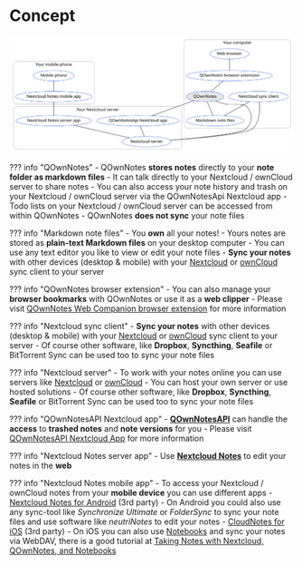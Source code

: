 # Concept

![concept](../assets/graphs/concept.svg)

??? info "QOwnNotes"
	- QOwnNotes **stores notes** directly to your **note folder as markdown files**
	- It can talk directly to your Nextcloud / ownCloud server to share notes
	- You can also access your note history and trash on your Nextcloud / ownCloud server
	  via the QOwnNotesApi Nextcloud app
	- Todo lists on your Nextcloud / ownCloud server can be accessed from within QOwnNotes
	- QOwnNotes **does not sync** your note files

??? info "Markdown note files"
	- You **own** all your notes!
	- Yours notes are stored as **plain-text Markdown files** on your desktop computer
	- You can use any text editor you like to view or edit your note files
	- **Sync your notes** with other devices (desktop & mobile) with your [Nextcloud](https://nextcloud.com/)
	  or [ownCloud](https://owncloud.org/) sync client to your server

??? info "QOwnNotes browser extension"
	- You can also manage your **browser bookmarks** with QOwnNotes or use it as a **web clipper**
	- Please visit [QOwnNotes Web Companion browser extension](browser-extension.md) for more information

??? info "Nextcloud sync client"
	- **Sync your notes** with other devices (desktop & mobile) with your [Nextcloud](https://nextcloud.com/)
	  or [ownCloud](https://owncloud.org/) sync client to your server
    - Of course other software, like **Dropbox**, **Syncthing**, **Seafile** or BitTorrent Sync can be used
      too to sync your note files

??? info "Nextcloud server"
	- To work with your notes online you can use servers like [Nextcloud](https://nextcloud.com/)
	  or [ownCloud](https://owncloud.org/)
	- You can host your own server or use hosted solutions
    - Of course other software, like **Dropbox**, **Syncthing**, **Seafile** or BitTorrent Sync can be used
      too to sync your note files

??? info "QOwnNotesAPI Nextcloud app"
	- [**QOwnNotesAPI**](https://github.com/pbek/qownnotesapi) can handle the **access** to **trashed notes**
      and **note versions** for you
	- Please visit [QOwnNotesAPI Nextcloud App](qownnotesapi.md) for more information

??? info "Nextcloud Notes server app"
	- Use [**Nextcloud Notes**](https://github.com/nextcloud/notes) to edit your notes in the **web**

??? info "Nextcloud Notes mobile app"
	- To access your Nextcloud / ownCloud notes from your **mobile device** you can use different apps
    - [Nextcloud Notes for Android](https://play.google.com/store/apps/details?id=it.niedermann.owncloud.notes) (3rd party)
        - On Android you could also use any sync-tool like *Synchronize Ultimate* or *FolderSync* to sync your note files
          and use software like *neutriNotes* to edit your notes
    - [CloudNotes for iOS](https://itunes.apple.com/de/app/cloudnotes-owncloud-notes/id813973264?mt=8) (3rd party)
        - On iOS you can also use [Notebooks](https://itunes.apple.com/us/app/notebooks-write-and-organize/id780438662)
          and sync your notes via WebDAV, there is a good tutorial at [Taking Notes with Nextcloud, QOwnNotes, and Notebooks](https://lifemeetscode.com/blog/taking-notes-with-nextcloud-qownnotes-and-notebooks)
